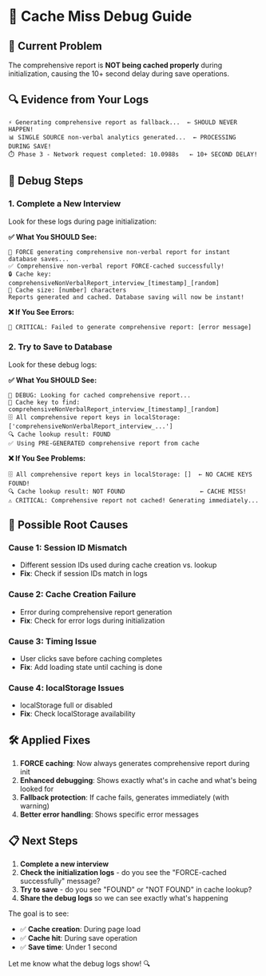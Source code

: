 # 🚨 Cache Miss Debug Guide

## 🎯 **Current Problem**

The comprehensive report is **NOT being cached properly** during initialization, causing the 10+ second delay during save operations.

## 🔍 **Evidence from Your Logs**

```
⚡ Generating comprehensive report as fallback...  ← SHOULD NEVER HAPPEN!
📊 SINGLE SOURCE non-verbal analytics generated...  ← PROCESSING DURING SAVE!
⏱️ Phase 3 - Network request completed: 10.0988s   ← 10+ SECOND DELAY!
```

## 🧪 **Debug Steps**

### **1. Complete a New Interview**
Look for these logs during page initialization:

**✅ What You SHOULD See:**
```
🚀 FORCE generating comprehensive non-verbal report for instant database saves...
✅ Comprehensive non-verbal report FORCE-cached successfully!
🔒 Cache key: comprehensiveNonVerbalReport_interview_[timestamp]_[random]
📁 Cache size: [number] characters
Reports generated and cached. Database saving will now be instant!
```

**❌ If You See Errors:**
```
🔴 CRITICAL: Failed to generate comprehensive report: [error message]
```

### **2. Try to Save to Database**
Look for these debug logs:

**✅ What You SHOULD See:**
```
🔎 DEBUG: Looking for cached comprehensive report...
🔑 Cache key to find: comprehensiveNonVerbalReport_interview_[timestamp]_[random]
🗄 All comprehensive report keys in localStorage: ['comprehensiveNonVerbalReport_interview_...']
🔍 Cache lookup result: FOUND
✅ Using PRE-GENERATED comprehensive report from cache
```

**❌ If You See Problems:**
```
🗄 All comprehensive report keys in localStorage: []  ← NO CACHE KEYS FOUND!
🔍 Cache lookup result: NOT FOUND                     ← CACHE MISS!
⚠️ CRITICAL: Comprehensive report not cached! Generating immediately...
```

## 🎯 **Possible Root Causes**

### **Cause 1: Session ID Mismatch**
- Different session IDs used during cache creation vs. lookup
- **Fix**: Check if session IDs match in logs

### **Cause 2: Cache Creation Failure**
- Error during comprehensive report generation
- **Fix**: Check for error logs during initialization

### **Cause 3: Timing Issue**
- User clicks save before caching completes
- **Fix**: Add loading state until caching is done

### **Cause 4: localStorage Issues**
- localStorage full or disabled
- **Fix**: Check localStorage availability

## 🛠️ **Applied Fixes**

1. **FORCE caching**: Now always generates comprehensive report during init
2. **Enhanced debugging**: Shows exactly what's in cache and what's being looked for
3. **Fallback protection**: If cache fails, generates immediately (with warning)
4. **Better error handling**: Shows specific error messages

## 📋 **Next Steps**

1. **Complete a new interview**
2. **Check the initialization logs** - do you see the "FORCE-cached successfully" message?
3. **Try to save** - do you see "FOUND" or "NOT FOUND" in cache lookup?
4. **Share the debug logs** so we can see exactly what's happening

The goal is to see:
- ✅ **Cache creation**: During page load
- ✅ **Cache hit**: During save operation  
- ✅ **Save time**: Under 1 second

Let me know what the debug logs show! 🔍